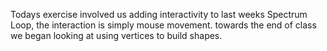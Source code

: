 Todays exercise involved us adding interactivity to last weeks Spectrum Loop, the interaction is simply mouse movement. towards the end of class we began looking at using vertices to build shapes.
